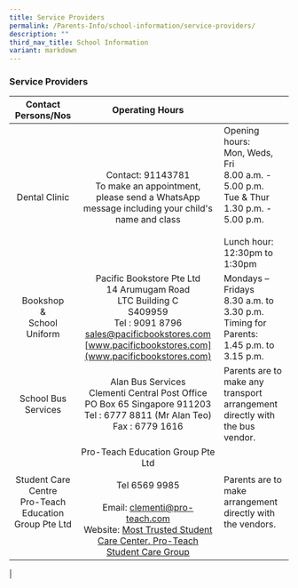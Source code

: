 ```yaml
---
title: Service Providers
permalink: /Parents-Info/school-information/service-providers/
description: ""
third_nav_title: School Information
variant: markdown
---
```

### Service Providers

| Contact Persons/Nos | Operating Hours |  |
|:---:|:---:|---|
| Dental Clinic | Contact: 91143781<br>To make an appointment, please send a WhatsApp message including your child's name and class<br> | Opening hours:<br>Mon, Weds, Fri<br>8.00 a.m. - 5.00 p.m.<br>Tue &amp; Thur<br>1.30 p.m. - 5.00 p.m.<br><br>Lunch hour: <br>12:30pm to 1:30pm |
| Bookshop<br>&amp;<br>School Uniform | Pacific Bookstore Pte Ltd<br>14 Arumugam Road<br>LTC Building C<br>S409959<br>Tel : 9091 8796<br>[sales@pacificbookstores.com](sales@pacificbookstores.com)<br>[www.pacificbookstores.com](www.pacificbookstores.com) | Mondays – Fridays<br>8.30 a.m. to 3.30 p.m.   <br> Timing for Parents:<br> 1.45 p.m. to 3.15 p.m. |
| School Bus Services | Alan Bus Services<br>Clementi Central Post Office<br>PO Box 65 Singapore 911203<br>Tel : 6777 8811 (Mr Alan Teo)<br>Fax : 6779 1616 | Parents are to make any transport arrangement directly with the bus vendor. |
| Student Care Centre<br>Pro-Teach Education Group Pte Ltd |  Pro-Teach Education Group Pte Ltd<br><br>Tel 6569 9985<br><br>Email: [clementi@pro-teach.com](clementi@pro-teach.com)<br>Website: [Most Trusted Student Care Center. Pro-Teach Student Care Group](https://pro-teach.com/register.php) |  Parents are to make arrangement directly with the vendors. |
|